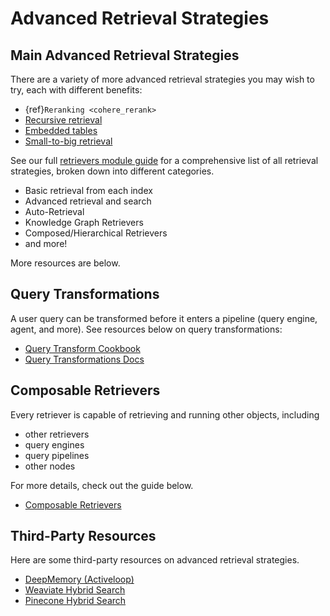 # Advanced Retrieval Strategies

## Main Advanced Retrieval Strategies

There are a variety of more advanced retrieval strategies you may wish to try, each with different benefits:

- {ref}`Reranking <cohere_rerank>`
- [Recursive retrieval](../../examples/query_engine/pdf_tables/recursive_retriever.ipynb)
- [Embedded tables](../../examples/query_engine/sec_tables/tesla_10q_table.ipynb)
- [Small-to-big retrieval](../../examples/node_postprocessor/MetadataReplacementDemo.ipynb)

See our full [retrievers module guide](../../module_guides/querying/retriever/retrievers.md) for a comprehensive list of all retrieval strategies, broken down into different categories.

- Basic retrieval from each index
- Advanced retrieval and search
- Auto-Retrieval
- Knowledge Graph Retrievers
- Composed/Hierarchical Retrievers
- and more!

More resources are below.

## Query Transformations

A user query can be transformed before it enters a pipeline (query engine, agent, and more). See resources below on query transformations:

- [Query Transform Cookbook](../../examples/query_transformations/query_transform_cookbook.ipynb)
- [Query Transformations Docs](../../optimizing/advanced_retrieval/query_transformations.md)

## Composable Retrievers

Every retriever is capable of retrieving and running other objects, including

- other retrievers
- query engines
- query pipelines
- other nodes

For more details, check out the guide below.

- [Composable Retrievers](../../examples/retrievers/composable_retrievers.ipynb)

## Third-Party Resources

Here are some third-party resources on advanced retrieval strategies.

- [DeepMemory (Activeloop)](../../examples/retrievers/deep_memory.ipynb)
- [Weaviate Hybrid Search](../../examples/vector_stores/WeaviateIndexDemo-Hybrid.ipynb)
- [Pinecone Hybrid Search](../../examples/vector_stores/PineconeIndexDemo-Hybrid.ipynb)
